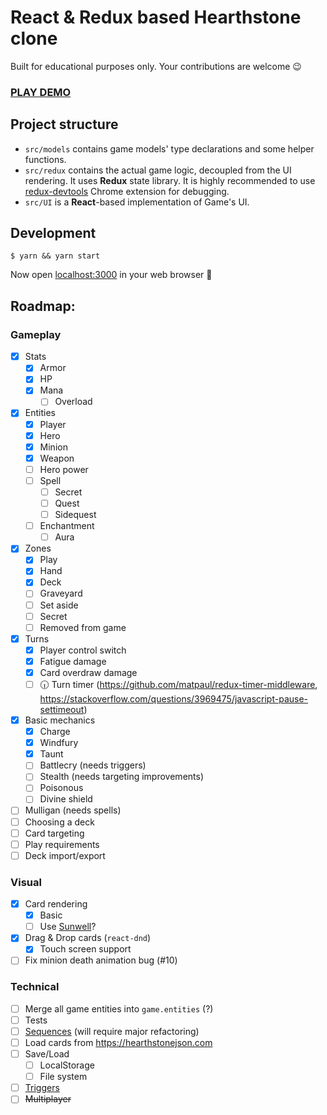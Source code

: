 # React & Redux based Hearthstone clone
Built for educational purposes only. Your contributions are welcome 😉

### [PLAY DEMO](https://zergetaev.ru/typescript-redux-card-game/)

## Project structure
* `src/models` contains game models' type declarations and some helper functions.
* `src/redux` contains the actual game logic, decoupled from the UI rendering. It uses **Redux** state library.
   It is highly recommended to use [redux-devtools](https://github.com/reduxjs/redux-devtools) Chrome extension for debugging.
* `src/UI` is a **React**-based implementation of Game's UI.

## Development
    $ yarn && yarn start

Now open [localhost:3000](http://localhost:3000) in your web browser :tada:

## Roadmap:

### Gameplay
* [x] Stats
  * [x] Armor
  * [x] HP
  * [x] Mana
    * [ ] Overload
* [x] Entities
    * [x] Player
    * [x] Hero
    * [x] Minion
    * [x] Weapon
    * [ ] Hero power
    * [ ] Spell
        * [ ] Secret
        * [ ] Quest
        * [ ] Sidequest
    * [ ] Enchantment
        * [ ] Aura
* [x] Zones
    * [x] Play
    * [x] Hand
    * [x] Deck
    * [ ] Graveyard
    * [ ] Set aside
    * [ ] Secret
    * [ ] Removed from game            
* [x] Turns
  * [x] Player control switch
  * [x] Fatigue damage
  * [x] Card overdraw damage
  * [ ] 🕡 Turn timer
    (https://github.com/matpaul/redux-timer-middleware, https://stackoverflow.com/questions/3969475/javascript-pause-settimeout)
* [x] Basic mechanics
  * [x] Charge
  * [x] Windfury
  * [x] Taunt
  * [ ] Battlecry (needs triggers)
  * [ ] Stealth (needs targeting improvements)
  * [ ] Poisonous
  * [ ] Divine shield
* [ ] Mulligan (needs spells)
* [ ] Choosing a deck
* [ ] Card targeting
* [ ] Play requirements
* [ ] Deck import/export

### Visual
* [x] Card rendering
  * [x] Basic
  * [ ] Use [Sunwell](https://github.com/HearthSim/Sunwell)?
* [x] Drag & Drop cards (`react-dnd`)
    * [x] Touch screen support
* [ ] Fix minion death animation bug (#10)

### Technical
* [ ] Merge all game entities into `game.entities` (?)
* [ ] Tests
* [ ] [Sequences](https://hearthstone.gamepedia.com/Advanced_rulebook#Advanced_mechanics_101_.28READ_THIS_FIRST.29) (will require major refactoring)
* [ ] Load cards from https://hearthstonejson.com
* [ ] Save/Load
  * [ ] LocalStorage
  * [ ] File system
* [ ] [Triggers](https://hearthstone.gamepedia.com/Triggered_effect)
* [ ] ~~Multiplayer~~
